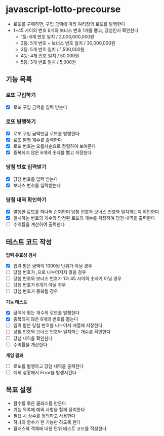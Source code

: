 # javascript-lotto-precourse

- 로또를 구매하면, 구입 금액에 따라 여러장의 로또를 발행한다
- 1~45 사이의 번호 6개와 보너스 번호 1개를 뽑고, 당첨인지 확인한다
  - 1등: 6개 번호 일치 / 2,000,000,000원
  - 2등: 5개 번호 + 보너스 번호 일치 / 30,000,000원
  - 3등: 5개 번호 일치 / 1,500,000원
  - 4등: 4개 번호 일치 / 50,000원
  - 5등: 3개 번호 일치 / 5,000원

## 기능 목록

### 로또 구입하기

- [x] 로또 구입 금액을 입력 받는다

### 로또 발행하기

- [x] 로또 구입 금액만큼 로또를 발행한다
- [x] 로또 발행 개수를 출력한다
- [x] 로또 번호는 오름차순으로 정렬하여 보여준다
- [x] 중복되지 않은 6개의 숫자를 뽑고 저장한다

### 당첨 번호 입력받기

- [x] 당첨 번호를 입력 받는다
- [x] 보너스 번호를 입력받는다

### 당첨 내역 확인하기

- [x] 발행한 로또를 하나씩 순회하며 당첨 번호와 보너스 번호와 일치하는지 확인한다
- [x] 일치하는 번호의 개수와 당첨된 로또의 개수를 저장하여 당첨 내역을 출력한다
- [ ] 수익률을 계산하여 출력한다

## 테스트 코드 작성

**입력 유효성 검사**

- [x] 입력 받은 금액이 1000원 단위가 아닐 경우
- [ ] 당첨 번호가 ,으로 나누어지지 않을 경우
- [ ] 당첨 번호와 보너스 번호가 1과 45 사이의 숫자가 아닐 경우
- [ ] 당첨 번호가 6개가 아닐 경우
- [ ] 당첨 번호가 중복될 경우

**기능 테스트**

- [x] 금액에 맞는 개수의 로또를 발행한다
- [x] 중복되지 않은 6개의 번호를 뽑는다
- [ ] 입력 받은 당첨 번호를 나누어서 배열에 저장한다
- [ ] 당첨 번호와 보너스 번호와 일치하는 개수를 확인한다
- [ ] 당첨 내역을 확인한다
- [ ] 수익률을 계산한다

**게임 결과**

- [ ] 로또를 발행하고 당첨 내역을 출력한다
- [ ] 예외 상황에서 Error을 발생시킨다

## 목표 설정

- 함수를 묶은 클래스를 만든다
- 기능 목록에 예외 사항을 함께 정리한다
- 필요 시 상수를 정의하고 사용한다
- 하나의 함수가 한 기능만 하도록 한다
- 클래스와 객체에 대한 단위 테스트 코드를 작성한다
